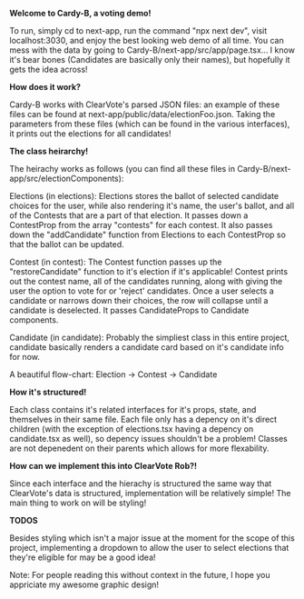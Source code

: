 **Welcome to Cardy-B, a voting demo!**

To run, simply cd to next-app, run the command "npx next dev", visit localhost:3030, and enjoy the best looking web demo of all time. You can mess with the data by going to Cardy-B/next-app/src/app/page.tsx... I know it's bear bones (Candidates are basically only their names), but hopefully it gets the idea across!

**How does it work?**

Cardy-B works with ClearVote's parsed JSON files: an example of these files can be found at next-app/public/data/electionFoo.json. Taking the parameters from these files (which can be found in the various interfaces), it prints out the elections for all candidates!

**The class heirarchy!**

The heirachy works as follows (you can find all these files in Cardy-B/next-app/src/electionComponents):

Elections (in elections): Elections stores the ballot of selected candidate choices for the user, while also rendering it's name, the user's ballot, and all of the Contests that are a part of that election. It passes down a ContestProp from the array "contests" for each contest. It also passes down the "addCandidate" function from Elections to each ContestProp so that the ballot can be updated.

Contest (in contest): The Contest function passes up the "restoreCandidate" function to it's election if it's applicable! Contest prints out the contest name, all of the candidates running, along with giving the user the option to vote for or 'reject' candidates. Once a user selects a candidate or narrows down their choices, the row will collapse until a candidate is deselected. It passes CandidateProps to Candidate components.

Candidate (in candidate): Probably the simpliest class in this entire project, candidate basically renders a candidate card based on it's candidate info for now.

A beautiful flow-chart:
Election -> Contest -> Candidate

**How it's structured!**

Each class contains it's related interfaces for it's props, state, and themselves in their same file. Each file only has a depency on it's direct children (with the exception of elections.tsx having a depency on candidate.tsx as well), so depency issues shouldn't be a problem! Classes are not depenedent on their parents which allows for more flexability.

**How can we implement this into ClearVote Rob?!**

Since each interface and the hierachy is structured the same way that ClearVote's data is structured, implementation will be relatively simple! The main thing to work on will be styling!

**TODOS**

Besides styling which isn't a major issue at the moment for the scope of this project, implementing a dropdown to allow the user to select elections that they're eligible for may be a good idea!


Note: For people reading this without context in the future, I hope you appriciate my awesome graphic design!